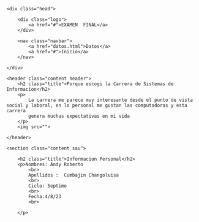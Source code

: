 <!DOCTYPE html>
<html lang="en">
<head>
    <meta charset="UTF-8">
    <meta http-equiv="X-UA-Compatible" content="IE=edge">
    <meta name="viewport" content="width=device-width, initial-scale=1.0">
    <link rel="stylesheet" href="https://cdnjs.cloudflare.com/ajax/libs/font-awesome/5.15.1/css/all.min.css">
    <link rel="stylesheet" href="style.css">
    <title>Pagina web basica</title>

</head>
<body>

    <div class="head">

        <div class="logo">
            <a href="#">EXAMEN  FINAL</a>
        </div>

        <nav class="navbar">
            <a href="datos.html">Datos</a>
            <a href="#">Inicio</a>
        </nav>

    </div>

    <header class="content header">
        <h2 class="title">Porque escogi la Carrera de Sistemas de Informacion</h2>
        <p>
            La carrera me parece muy interesante desde el punto de vista social y laboral, en lo personal me gustan las computadoras y esta carrera 
            genera muchas expectativas en mi vida
        </p>
        <img src="">

    </header>

    <section class="content sau">

        <h2 class="title">Informacion Personal</h2>
        <p>Nombres: Andy Roberto
            <br>
            Apellidos :  Cumbajin Changoluisa
            <br>
            Ciclo: Septimo
            <br>
            Fecha:4/8/23 
            <br>

        </p>
        
        
